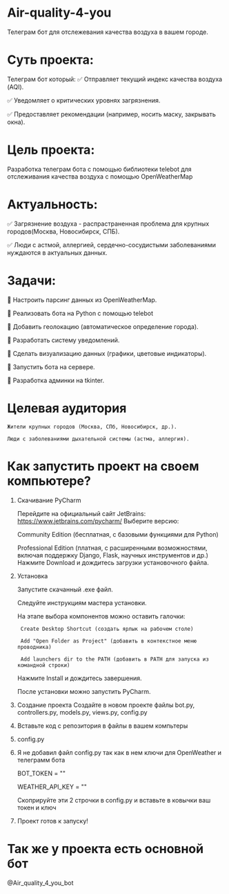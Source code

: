 # Air-quality-4-you
Телеграм бот для отслежевания качества воздуха в вашем городе. 
# Суть проекта: 
Телеграм бот который:
 ✅ Отправляет текущий индекс качества воздуха (AQI).
 
 ✅ Уведомляет о критических уровнях загрязнения.
 
 ✅ Предоставляет рекомендации (например, носить маску, закрывать окна).
# Цель проекта:
Разработка телеграм бота с помощью библиотеки telebot для отслеживания качества воздуха с помощью OpenWeatherMap	
# Актуальность:
 ✅ Загрязнение воздуха  - распрастраненная проблема для крупных городов(Москва, Новосибирск, СПБ).
 
 ✅ Люди с астмой, аллергией, сердечно-сосудистыми заболеваниями нуждаются в актуальных данных.
# Задачи:
🔹 Настроить парсинг данных из OpenWeatherMap.

🔹 Реализовать бота на Python с помощью telebot

🔹 Добавить геолокацию (автоматическое определение города).

🔹 Разработать систему уведомлений.

🔹 Сделать визуализацию данных (графики, цветовые индикаторы).

🔹 Запустить бота на сервере.

🔹 Разработка админки на tkinter.
# Целевая аудитория
    Жители крупных городов (Москва, СПб, Новосибирск, др.).
    
    Люди с заболеваниями дыхательной системы (астма, аллергия).
# Как запустить проект на своем компьютере?
1. Скачивание PyCharm

    Перейдите на официальный сайт JetBrains: https://www.jetbrains.com/pycharm/
   Выберите версию:

    Community Edition (бесплатная, с базовыми функциями для Python)

    Professional Edition (платная, с расширенными возможностями, включая поддержку Django, Flask, научных инструментов и др.)
   Нажмите Download и дождитесь загрузки установочного файла.
2. Установка

    Запустите скачанный .exe файл.

    Следуйте инструкциям мастера установки.

    На этапе выбора компонентов можно оставить галочки:

        Create Desktop Shortcut (создать ярлык на рабочем столе)

        Add "Open Folder as Project" (добавить в контекстное меню проводника)

        Add launchers dir to the PATH (добавить в PATH для запуска из командной строки)

    Нажмите Install и дождитесь завершения.

    После установки можно запустить PyCharm.
3. Создание проекта
   Создайте в новом проекте файлы bot.py, controllers.py, models.py, views.py, config.py
4. Вставьте код с репозитория в файлы в вашем компьтеры
5. config.py
6. 
   Я не добавил файл config.py так как в нем ключи для OpenWeather и телеграмм бота
   
   BOT_TOKEN = ""
   
   WEATHER_API_KEY = ""
   
   Скоприруйте эти 2 строчки в config.py и вставьте в ковычки ваш токен и ключ

8. Проект готов к запуску!
# Так же у проекта есть основной бот
@Air_quality_4_you_bot
